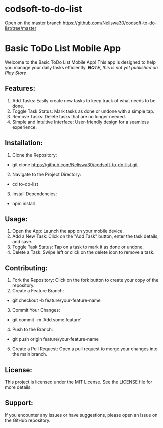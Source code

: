 # codsoft-to-do-list
Open on the master branch https://github.com/Neliswa30/codsoft-to-do-list/tree/master
# Basic ToDo List Mobile App 
Welcome to the Basic ToDo List Mobile App! This app is designed to help you manage your daily tasks efficiently. ***NOTE**, this is not yet published on Play Store*

## Features:
1. Add Tasks: Easily create new tasks to keep track of what needs to be done.
2. Toggle Task Status: Mark tasks as done or undone with a simple tap.
3. Remove Tasks: Delete tasks that are no longer needed.
4. Simple and Intuitive Interface: User-friendly design for a seamless experience.

 ## Installation:
1. Clone the Repository:
 - git clone https://github.com/Neliswa30/codsoft-to-do-list.git
2. Navigate to the Project Directory:
 - cd to-do-list
3. Install Dependencies:
 - npm install

## Usage:
1. Open the App: Launch the app on your mobile device.
2. Add a New Task: Click on the "Add Task" button, enter the task details, and save.
3. Toggle Task Status: Tap on a task to mark it as done or undone.
4. Delete a Task: Swipe left or click on the delete icon to remove a task.

## Contributing:
1. Fork the Repository: Click on the fork button to create your copy of the repository.
2. Create a Feature Branch:
 - git checkout -b feature/your-feature-name
3. Commit Your Changes:
 - git commit -m 'Add some feature'
4. Push to the Branch:
- git push origin feature/your-feature-name
5. Create a Pull Request: Open a pull request to merge your changes into the main branch.

## License:
This project is licensed under the MIT License. See the LICENSE file for more details.

## Support:
If you encounter any issues or have suggestions, please open an issue on the GitHub repository.


